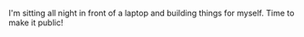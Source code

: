 I'm sitting all night in front of a laptop and building things for myself. Time to make it public!

<script>
console.log('is this working?');  
</script>
